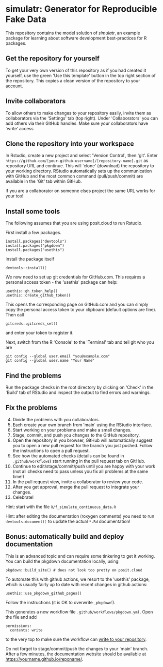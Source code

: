 
# simulatr: Generator for Reproducible Fake Data

This repository contains the model solution of *simulatr*,
an example package for learning about software development best-practices for R packages.

## Get the repository for yourself

To get your very own version of this repository as if you had created it yourself,
use the green 'Use this template' button in the top right section of the repository.
This copies a clean version of the repository to your account.

## Invite collaborators

To allow others to make changes to your repository easily, invite them
as collaborators via the 'Settings' tab (top right).
Under 'Collaborators' you can add others via their GitHub handles.
Make sure your collaborators have 'write' access

## Clone the repository into your workspace

In Rstudio, create a new project and select 'Version Control', then 'git'.
Enter `https://github.com/[your-github-username]/[repository-name].git` as 
repository URL and continue.
This will 'clone' (download) the repository to your working directory.
RStudio automatically sets up the communication with GitHub and the most
common command (pull/push/commit) are available in the 'Git' tab within 
GitHub.

If you are a collaborator on someone elses project the same URL works for
your too!

## Install some tools

The following assumes that you are using posit.cloud to run Rstudio.

First install a few packages.

```
install.packages("devtools")
install.packages("pkgdown")
install.packages("usethis")
```

Install the package itself

```
devtools::install()
```

We now need to set up git credentials for GitHub.com.
This requires a personal access token - the 'usethis' package
can help:
```
usethis::gh_token_help()
usethis::create_github_token()
```
This opens the corresponding page on GitHub.com and you can simply copy the
personal access token to your clipboard (default options are fine).
Then call
```
gitcreds::gitcreds_set()
```
and enter your token to register it.

Next, switch from the R 'Console' to the 'Terminal' tab and tell git who you are
```
git config --global user.email "you@example.com"
git config --global user.name "Your Name"
```


## Find the problems

Run the package checks in the root directory by clicking on 'Check' in
the 'Build' tab of RStudio and inspect the output to find errors and warnings.


## Fix the problems

4. Divide the problems with you collaborators.
5. Each create your own branch from 'main' using the RStudio interface.
6. Start working on your problems and make a small changes.
7. Stage, commit, and push you changes to the GitHub repository.
8. Open the repository in you browser, GitHub will automatically suggest you
to open a new pull request for the branch you just pushed. Follow the instructions
to open a pull request.
9. See how the automated checks (details can be found in `.github/workflows`)
start running in the pull request tab on GitHub.
10. Continue to edit/stage/commit/push until you are happy with your work 
(not all checks need to pass unless you fix all problems at the same time!)
11. In the pull request view, invite a collaborator to review your code.
12. After you get approval, merge the pull request to integrate your changes.
13. Celebrate!

Hint: start with the file `R/f_simulate_continuous_data.R`

Hint: after editing the documentation (roxygen comments) you need to run
`devtools:document()` to update the actual `*.Rd` documentation! 


## Bonus: automatically build and deploy documentation

This is an advanced topic and can require some tinkering to get it working.
You can build the pkgdown documentation locally, using
```
pkgdown::build_site() # does not look too pretty on posit.cloud
```

To automate this with github actions, we resort to the 'usethis' package,
which is usually fairly up to date with recent changes in github actions:
```
usethis::use_pkgdown_github_pages()
```
Follow the instructions (it is OK to overwrite `_pkgdown`!).

This generates a new workflow file `.github/workflows/pkgdown.yml`. 
Open the file and add
```
permissions:
  contents: write
```
to the very top to make sure the workflow can [write to your repository](https://github.com/JamesIves/github-pages-deploy-action#getting-started-airplane).

Do not forget to stage/commit/push the changes to your 'main' branch.
After a few minutes, the documentation website should be available at 
https://yourname.github.io/reponame/.
